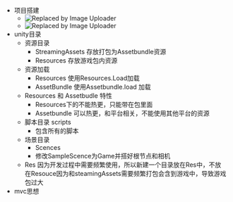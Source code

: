 - 项目搭建
	- ![Replaced by Image Uploader](https://s2.loli.net/2024/04/02/gQIfWYNSkPBbUOH.png)
	- ![Replaced by Image Uploader](https://s2.loli.net/2024/04/03/rwBzUf2qAW4EiFG.png)
- unity目录
	- 资源目录
		- StreamingAssets 存放打包为Assetbundle资源
		- Resources 存放游戏包内资源
	- 资源加载
		- Resources 使用Resources.Load加载
		- AssetBundle 使用Assetbundle.load 加载
	- Resources 和 Assetbudle 特性
		- Resources下的不能热更，只能带在包里面
		- Assetbundle 可以热更，和平台相关，不能使用其他平台的资源
	- 脚本目录 scripts
		- 包含所有的脚本
	- 场景目录
		- Scences
		- 修改SampleScence为Game并搭好根节点和相机
	- Res 因为开发过程中需要频繁使用，所以新建一个目录放在Res中，不放在Resouce因为和steamingAssets需要频繁打包会含到游戏中，导致游戏包过大
- mvc思想